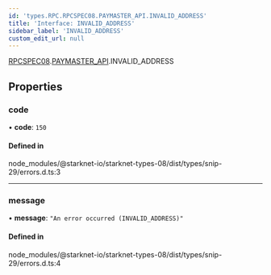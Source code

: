 ```yaml
---
id: 'types.RPC.RPCSPEC08.PAYMASTER_API.INVALID_ADDRESS'
title: 'Interface: INVALID_ADDRESS'
sidebar_label: 'INVALID_ADDRESS'
custom_edit_url: null
---
```


[RPCSPEC08](../namespaces/types.RPC.RPCSPEC08.md).[PAYMASTER_API](../namespaces/types.RPC.RPCSPEC08.PAYMASTER_API.md).INVALID_ADDRESS

## Properties

### code

• **code**: `150`

#### Defined in

node_modules/@starknet-io/starknet-types-08/dist/types/snip-29/errors.d.ts:3

---

### message

• **message**: `"An error occurred (INVALID_ADDRESS)"`

#### Defined in

node_modules/@starknet-io/starknet-types-08/dist/types/snip-29/errors.d.ts:4
